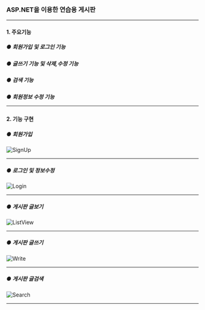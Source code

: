 ### ASP.NET을 이용한 연습용 게시판<hr/>

#### 1. 주요기능
##### ● 회원가입 및 로그인 기능
##### ● 글쓰기 기능 및 삭제,수정 기능
##### ● 검색 기능
##### ● 회원정보 수정 기능 <hr/>

#### 2. 기능 구현
##### ● 회원가입
![SignUp](https://user-images.githubusercontent.com/69396761/90852167-c14d3300-e3b1-11ea-85c0-b780f67b8974.gif)<hr/>
##### ● 로그인 및 정보수정
![Login](https://user-images.githubusercontent.com/69396761/90852188-cc07c800-e3b1-11ea-9d0e-11577ef91534.gif)<hr/>
##### ● 게시판 글보기
![ListView](https://user-images.githubusercontent.com/69396761/90852201-d2963f80-e3b1-11ea-878a-36e94cd14323.gif)<hr/>
##### ● 게시판 글쓰기
![Write](https://user-images.githubusercontent.com/69396761/90852206-d88c2080-e3b1-11ea-9be8-4a0da635886d.gif)<hr/>
##### ● 게시판 글검색
![Search](https://user-images.githubusercontent.com/69396761/90852213-de820180-e3b1-11ea-9a07-992521bf7e89.gif)<hr/>
